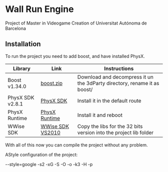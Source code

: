 # Wall Run Engine

Project of Master in Videogame Creation of Universitat Autónoma de Barcelona

## Installation

To run the project you need to add boost, and have installed PhysX.

| Library       | Link | Instructions |
| ------------- | ----------------------------------------------------------------------------------------------- | ------------------------------------------------------------------------ |
| Boost v1.34.0 | [boost.zip](http://sourceforge.net/projects/boost/files/boost/1.34.0/boost_1_34_0.zip/download) | Download and decompress it un the 3dParty directory, rename it as boost/ |
| PhysX SDK v2.8.1 | [PhysX SDK](http://downloads.fyxm.net/download-now-NVIDIA-PhysX-SDK-Coding-SDK-DDK-68633.html) | Install it in the default route |
| PhysX Runtime | [PhysX Runtime](http://www.nvidia.com/object/physx-9.14.0702-driver.html) | Install it and reboot |
| WWise SDK | [WWise SDK VS2010](https://www.audiokinetic.com/files/?get=2014.1.4_5248/Wwise_v2014.1.4_Build5248_SDK.Windows_vc100.zip) | Copy the libs for the 32 bits version into the project lib folder |

With all of this now you can compile the project without any problem.

AStyle configuration of the project:

--style=google -s2 -xG -S -O -o -k3 -H -p
